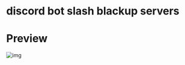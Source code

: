 # discord bot slash blackup servers
# Preview

![img](https://cdn.discordapp.com/attachments/1352659688176619617/1380648828704784384/Screenshot_20250607-034045_Replit.jpg?ex=6844a4eb&is=6843536b&hm=03b87720e2da31f1ac724495fbd3fbdd13e936f591e4ecc4f20a504905ec5e51&)
